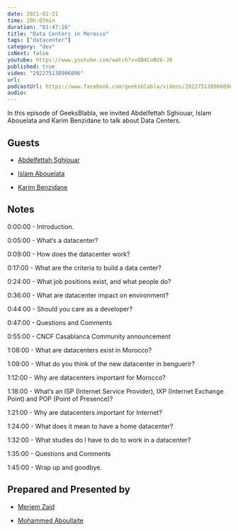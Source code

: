 ```yaml
---
date: 2021-02-21
time: 20h:07min
duration: "01:47:16"
title: "Data Centers in Morocco"
tags: ["datacenter"]
category: "dev"
isNext: false
youtube: https://www.youtube.com/watch?v=QB4CoBV6-J0
published: true
video: "292275138906896"
url:
podcastUrl: https://www.facebook.com/geeksblabla/videos/292275138906896/
audio:
---
```


In this episode of GeeksBlabla, we invited Abdelfettah Sghiouar, Islam Abouelata and Karim Benzidane to talk about Data Centers.

## Guests

- [Abdelfettah Sghiouar](https://twitter.com/boredabdel)

- [Islam Abouelata](https://web.facebook.com/islam.abouelata?_rdc=1&_rdr)

- [Karim Benzidane](https://www.linkedin.com/in/benzidanekarim)

## Notes

0:00:00 - Introduction.

0:05:00 - What’s a datacenter?

0:09:00 - How does the datacenter work?

0:17:00 - What are the criteria to build a data center?

0:24:00 - What job positions exist, and what people do?

0:36:00 - What are datacenter impact on environment?

0:44:00 - Should you care as a developer?

0:47:00 - Questions and Comments

0:55:00 - CNCF Casablanca Community announcement

1:08:00 - What are datacenters exist in Morocco?

1:09:00 - What do you think of the new datacenter in benguerir?

1:12:00 - Why are datacenters important for Morocco?

1:18:00 - What’s an ISP (Internet Service Provider), IXP (Internet Exchange Point) and POP (Point of Presence)?

1:21:00 - Why are datacenters important for Internet?

1:24:00 - What does it mean to have a home datacenter?

1:32:00 - What studies do I have to do to work in a datacenter?

1:35:00 - Questions and Comments

1:45:00 - Wrap up and goodbye.

## Prepared and Presented by

- [Meriem Zaid](https://www.facebook.com/MeriemZaid)

- [Mohammed Aboullaite](https://aboullaite.me/)
